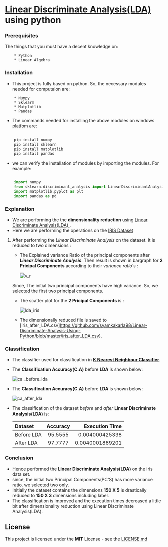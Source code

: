 # [Linear Discriminate Analysis(LDA) ](https://en.wikipedia.org/wiki/Linear_discriminant_analysis) using python 

   
### Prerequisites

The things that you must have a decent knowledge on: 
```
    * Python
    * Linear Algebra
```

### Installation

* This project is fully based on python. So, the necessary modules needed for computaion are:
```
    * Numpy
    * Sklearm
    * Matplotlib
    * Pandas
```
* The commands needed for installing the above modules on windows platfom are:
```python

    pip install numpy
    pip install sklearn
    pip install matplotlib
    pip install pandas
```
* we can verify the installation of modules by  importing the modules. For example:
```python

    import numpy
    from sklearn.discriminant_analysis import LinearDiscriminantAnalysis
    import matplotlib.pyplot as plt
    import pandas as pd
```
### Explanation 

* We are performing the the **dimensionality reduction**  using [Linear Discriminate Analysis(LDA) ](https://en.wikipedia.org/wiki/Linear_discriminant_analysis). 
 * Here we are performing the operations on the [IRIS Dataset](https://archive.ics.uci.edu/ml/datasets/iris)
     

1. After performing the _Linear Discriminate Analysis_ on the dataset. It is reduced to two dimensions : 
     * The Explained variance Ratio of the principal components after  **_Linear Discriminate Analysis_**. Then result is shown in bargraph for **2 Pricipal Components** according to their _variance ratio's_ :

      
         ![v_r](https://user-images.githubusercontent.com/36328597/41587280-74003d4c-73cc-11e8-856a-9451d55734eb.png)
      
    Since, The initial two principal components have high variance. So, we selected the first two principal components.
      
      * The scatter plot for the **2 Pricipal Components** is :

      
         ![lda_iris](https://user-images.githubusercontent.com/36328597/41587279-73bacece-73cc-11e8-86b9-41ee1d24ce74.PNG)




   * The dimensionally reduced file is saved to [iris_after_LDA.csv]https://github.com/syamkakarla98/Linear-Discriminate-Analysis-Using-Python/blob/master/iris_after_LDA.csv).
 

   
### Classification

   * The classifier used for classification in [**K Nearest Neighbour Classifier**](https://en.wikipedia.org/wiki/K-nearest_neighbors_algorithm).
   * The **Classification Accuracy(C.A)** before **LDA** is shown below:
   
       ![ca _before_lda](https://user-images.githubusercontent.com/36328597/41587277-732277aa-73cc-11e8-9b86-a7a8ffcd319a.PNG)
       
       
   * The **Classification Accuracy(C.A)** before **LDA** is shown below:
   
       ![ca_after_lda](https://user-images.githubusercontent.com/36328597/41589092-3b6fe59a-73d1-11e8-851c-eca09f6079d8.PNG)


   * The classification of the dataset _before_ and _after_  **Linear Discriminate Analysis(LDA)** is:
   
      | Dataset | Accuracy | Execution Time|
      | :---         |     :---:      |          ---: |
      | Before LDA   | 95.5555     | 0.004000425338    |
      | After LDA     | 97.7777       | 0.0040001869201      |
   

### Conclusion 

   * Hence performed the **Linear Discriminate Analysis(LDA)** on the iris data set.
   * since, the initial two Principal Components(PC'S) has more variance ratio. we selected two only.
   * Initially the dataset contains the dimensions **150 X 5** is drastically reduced to **150 X 3** dimensions including label.
   * The classification is improved and the execution times decreased a little bit after dimensionality reduction using Linear Discriminate Analysis(LDA).
   

## License

This project is licensed under the **MIT** License - see the [LICENSE.md](https://github.com/syamkakarla98/Linear-Discriminate-Analysis-Using-Python/blob/master/LICENSE.md)

